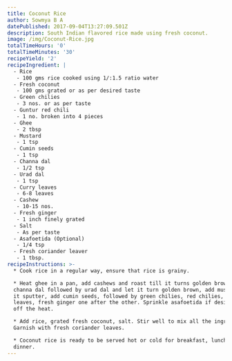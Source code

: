 ```yaml
---
title: Coconut Rice
author: Sowmya B A
datePublished: 2017-09-04T13:27:09.501Z
description: South Indian flavored rice made using fresh coconut.
image: /img/Coconut-Rice.jpg
totalTimeHours: '0'
totalTimeMinutes: '30'
recipeYield: '2'
recipeIngredient: |
  - Rice
   - 100 gms rice cooked using 1/:1.5 ratio water
  - Fresh coconut
   - 100 gms grated or as per desired taste
  - Green chilies
   - 3 nos. or as per taste
  - Guntur red chili
   - 1 no. broken into 4 pieces
  - Ghee
   - 2 tbsp
  - Mustard
   - 1 tsp
  - Cumin seeds
   - 1 tsp
  - Channa dal
   - 1/2 tsp
  - Urad dal
   - 1 tsp
  - Curry leaves
   - 6-8 leaves
  - Cashew
   - 10-15 nos.
  - Fresh ginger
   - 1 inch finely grated
  - Salt
   - As per taste
  - Asafoetida (Optional)
   - 1/4 tsp
  - Fresh coriander leaver
   - 1 tbsp.
recipeInstructions: >-
  * Cook rice in a regular way, ensure that rice is grainy.

  * Heat ghee in a pan, add cashews and roast till it turns golden brown. Add
  channa dal followed by urad dal and let it turn golden brown, add mustard let
  it sputter, add cumin seeds, followed by green chilies, red chilies, curry
  leaves, fresh ginger one after the other. Sprinkle asafoetida if desired. Turn
  off the heat.

  * Add rice, grated fresh coconut, salt. Stir well to mix all the ingredients.
  Garnish with fresh coriander leaves.

  * Coconut rice is ready to be served hot or cold for breakfast, lunch or
  dinner.
---
```



